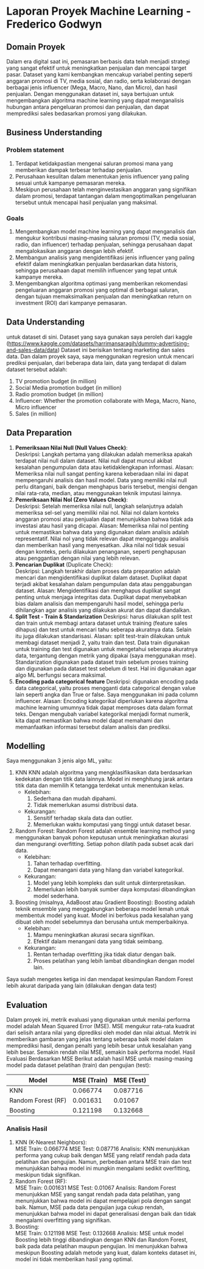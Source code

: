 # Laporan Proyek Machine Learning - Frederico Godwyn

## Domain Proyek

Dalam era digital saat ini, pemasaran berbasis data telah menjadi strategi yang sangat efektif untuk meningkatkan penjualan dan mencapai target pasar. Dataset yang kami kembangkan mencakup variabel penting seperti anggaran promosi di TV, media sosial, dan radio, serta kolaborasi dengan berbagai jenis influencer (Mega, Macro, Nano, dan Micro), dan hasil penjualan. Dengan menggunakan dataset ini, saya bertujuan untuk mengembangkan algoritma machine learning yang dapat menganalisis hubungan antara pengeluaran promosi dan penjualan, dan dapat memprediksi sales bedasarkan promosi yang dilakukan.
## Business Understanding
### Problem statement 
1.  Terdapat ketidakpastian mengenai saluran promosi mana yang memberikan dampak terbesar terhadap penjualan.
2. Perusahaan kesulitan dalam menentukan jenis influencer yang paling sesuai untuk kampanye pemasaran mereka.
3. Meskipun perusahaan telah menginvestasikan anggaran yang signifikan dalam promosi, terdapat tantangan dalam mengoptimalkan pengeluaran tersebut untuk mencapai hasil penjualan yang maksimal.
### Goals 
1. Mengembangkan model machine learning yang dapat menganalisis dan mengukur kontribusi masing-masing saluran promosi (TV, media sosial, radio, dan influencer) terhadap penjualan, sehingga perusahaan dapat mengalokasikan anggaran dengan lebih efektif.
2. Membangun analisis yang mengidentifikasi jenis influencer yang paling efektif dalam meningkatkan penjualan berdasarkan data historis, sehingga perusahaan dapat memilih influencer yang tepat untuk kampanye mereka.
3. Mengembangkan algoritma optimasi yang memberikan rekomendasi pengeluaran anggaran promosi yang optimal di berbagai saluran, dengan tujuan memaksimalkan penjualan dan meningkatkan return on investment (ROI) dari kampanye pemasaran.

## Data Understanding
untuk dataset di sini. Dataset yang saya gunakan saya peroleh dari kaggle (https://www.kaggle.com/datasets/harrimansaragih/dummy-advertising-and-sales-data/data) Dataset ini berisikan tentang marketing dan sales data. Dan dalam proyek saya, saya menggunakan regresion untuk mencari prediksi penjualan, dari beberapa data lain, data yang terdapat di dalam dataset tersebut adalah:
1. TV promotion budget (in million)
2. Social Media promotion budget (in million)
3. Radio promotion budget (in million)
4. Influencer: Whether the promotion collaborate with Mega, Macro, Nano, Micro influencer
5. Sales (in million)

## Data Preparation
1. **Pemeriksaan Nilai Null (Null Values Check)**:<br>
Deskripsi: Langkah pertama yang dilakukan adalah memeriksa apakah terdapat nilai null dalam dataset. Nilai null dapat muncul akibat kesalahan pengumpulan data atau ketidaklengkapan informasi.
Alasan: Memeriksa nilai null sangat penting karena keberadaan nilai ini dapat mempengaruhi analisis dan hasil model. Data yang memiliki nilai null perlu ditangani, baik dengan menghapus baris tersebut, mengisi dengan nilai rata-rata, median, atau menggunakan teknik imputasi lainnya.
2. **Pemeriksaan Nilai Nol (Zero Values Check)**:<br>
Deskripsi: Setelah memeriksa nilai null, langkah selanjutnya adalah memeriksa sel-sel yang memiliki nilai nol. Nilai nol dalam konteks anggaran promosi atau penjualan dapat menunjukkan bahwa tidak ada investasi atau hasil yang dicapai.
Alasan: Memeriksa nilai nol penting untuk memastikan bahwa data yang digunakan dalam analisis adalah representatif. Nilai nol yang tidak relevan dapat mengganggu analisis dan memberikan hasil yang menyesatkan. Jika nilai nol tidak sesuai dengan konteks, perlu dilakukan penanganan, seperti penghapusan atau penggantian dengan nilai yang lebih relevan.
3. **Pencarian Duplikat** (Duplicate Check):<br>
Deskripsi: Langkah terakhir dalam proses data preparation adalah mencari dan mengidentifikasi duplikat dalam dataset. Duplikat dapat terjadi akibat kesalahan dalam pengumpulan data atau penggabungan dataset.
Alasan: Mengidentifikasi dan menghapus duplikat sangat penting untuk menjaga integritas data. Duplikat dapat menyebabkan bias dalam analisis dan mempengaruhi hasil model, sehingga perlu dihilangkan agar analisis yang dilakukan akurat dan dapat diandalkan.
4. **Split Test - Train & Standarization**
Deskripsi: harus dilakukan split test dan train untuk membagi antara dataset untuk training (feature sales dihapus) dan test untuk mencari tahu seberapa akuratnya data. Selain itu juga dilakukan standarisasi.
Alasan: split test-train dilakukan untuk membagi dataset menjadi 2, yaitu train dan test. Data train digunakan untuk training dan test digunakan untuk mengetahui seberapa akuratnya data, tergantung dengan metrik yang dipakai (saya menggunakan mse). Standarization digunakan pada dataset train sebelum proses training dan digunakan pada dataset test sebelum di test. Hal ini digunakan agar algo ML berfungsi secara maksimal.
5. **Encoding pada categorical feature**
Deskripsi: digunakan encoding pada data categorical, yaitu proses mengganti data categorical dengan value lain seperti angka dan True or false. Saya menggunakan ini pada column influencer.
Alasan: Encoding kategorikal diperlukan karena algoritma machine learning umumnya tidak dapat memproses data dalam format teks. Dengan mengubah variabel kategorikal menjadi format numerik, kita dapat memastikan bahwa model dapat memahami dan memanfaatkan informasi tersebut dalam analisis dan prediksi.
## Modelling
Saya menggunakan 3 jenis algo ML, yaitu:
1. KNN
KNN adalah algoritma yang mengklasifikasikan data berdasarkan kedekatan dengan titik data lainnya. Model ini menghitung jarak antara titik data dan memilih K tetangga terdekat untuk menentukan kelas.
    * Kelebihan:
        1. Sederhana dan mudah dipahami.
        2. Tidak memerlukan asumsi distribusi data.
    * Kekurangan:
        1. Sensitif terhadap skala data dan outlier.
        2. Memerlukan waktu komputasi yang tinggi untuk dataset besar.
2. Random Forest:
Random Forest adalah ensemble learning method yang menggunakan banyak pohon keputusan untuk meningkatkan akurasi dan mengurangi overfitting. Setiap pohon dilatih pada subset acak dari data.
    * Kelebihan:
        1. Tahan terhadap overfitting.
        2. Dapat menangani data yang hilang dan variabel kategorikal.
    * Kekurangan:
        1. Model yang lebih kompleks dan sulit untuk diinterpretasikan.
        2. Memerlukan lebih banyak sumber daya komputasi dibandingkan model sederhana.
3. Boosting (misalnya, AdaBoost atau Gradient Boosting):
Boosting adalah teknik ensemble yang menggabungkan beberapa model lemah untuk membentuk model yang kuat. Model ini berfokus pada kesalahan yang dibuat oleh model sebelumnya dan berusaha untuk memperbaikinya.
    * Kelebihan:
        1. Mampu meningkatkan akurasi secara signifikan.
        2. Efektif dalam menangani data yang tidak seimbang.
    * Kekurangan:
        1. Rentan terhadap overfitting jika tidak diatur dengan baik.
        2. Proses pelatihan yang lebih lambat dibandingkan dengan model lain.

Saya sudah mengetes ketiga ini dan mendapat kesimpulan Random Forest lebih akurat daripada yang lain (dilakukan dengan data test)

## Evaluation
Dalam proyek ini, metrik evaluasi yang digunakan untuk menilai performa model adalah Mean Squared Error (MSE). MSE mengukur rata-rata kuadrat dari selisih antara nilai yang diprediksi oleh model dan nilai aktual. Metrik ini memberikan gambaran yang jelas tentang seberapa baik model dalam memprediksi hasil, dengan penalti yang lebih besar untuk kesalahan yang lebih besar. Semakin rendah nilai MSE, semakin baik performa model.
Hasil Evaluasi Berdasarkan MSE
Berikut adalah hasil MSE untuk masing-masing model pada dataset pelatihan (train) dan pengujian (test):

| Model| MSE (Train) | MSE (Test) | 
| ---- | ----------- |----------- |
| KNN  |0.066774  | 0.087716 |
| Random Forest (RF)| 0.001631  |0.01067|
| Boosting|0.121198|0.132668|

### Analisis Hasil
1. KNN (K-Nearest Neighbors):<br>
MSE Train: 0.066774
MSE Test: 0.087716
Analisis: KNN menunjukkan performa yang cukup baik dengan MSE yang relatif rendah pada data pelatihan dan pengujian. Namun, perbedaan antara MSE train dan test menunjukkan bahwa model ini mungkin mengalami sedikit overfitting, meskipun tidak signifikan.
2. Random Forest (RF): <br>
MSE Train: 0.001631
MSE Test: 0.01067
Analisis: Random Forest menunjukkan MSE yang sangat rendah pada data pelatihan, yang menunjukkan bahwa model ini dapat mempelajari pola dengan sangat baik. Namun, MSE pada data pengujian juga cukup rendah, menunjukkan bahwa model ini dapat generalisasi dengan baik dan tidak mengalami overfitting yang signifikan.
3. Boosting:<br>
MSE Train: 0.121198
MSE Test: 0.132668
Analisis: MSE untuk model Boosting lebih tinggi dibandingkan dengan KNN dan Random Forest, baik pada data pelatihan maupun pengujian. Ini menunjukkan bahwa meskipun Boosting adalah metode yang kuat, dalam konteks dataset ini, model ini tidak memberikan hasil yang optimal. 